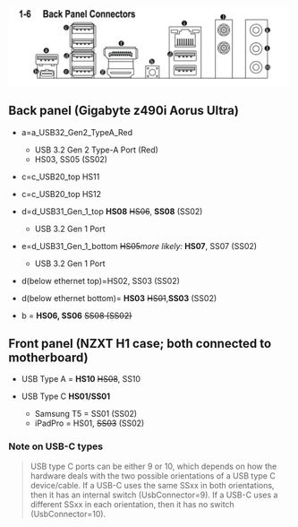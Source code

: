 

![Motherboard Back Panel](usb_back_panel_z490i.png)

## Back panel (Gigabyte z490i Aorus Ultra)

* a=a_USB32_Gen2_TypeA_Red
	* USB 3.2 Gen 2 Type-A Port (Red)
	* HS03, SS05 (SS02)

* c=c_USB20_top HS11
* c=c_USB20_top HS12

* d=d_USB31_Gen_1_top **HS08** ~~HS06~~, **SS08** (SS02)
	* USB 3.2 Gen 1 Port
* e=d_USB31_Gen_1_bottom ~~HS05~~_more likely:_ **HS07**, SS07 (SS02)
	* USB 3.2 Gen 1 Port


* d(below ethernet top)=HS02, SS03 (SS02)
* d(below ethernet bottom)= **HS03** ~~HS01~~,**SS03** (SS02)


* b = **HS06, SS06** ~~SS08 (SS02)~~

## Front panel (NZXT H1 case; both connected to motherboard)
* USB Type A = **HS10** ~~HS08~~, SS10

* USB Type C **HS01/SS01**
	* Samsung T5 = SS01 (SS02)
	* iPadPro = HS01, ~~SS03~~ (SS02)


### Note on USB-C types
> USB type C ports can be either 9 or 10, which depends on how the hardware deals with the two possible orientations of a USB type C device/cable.
> If a USB-C uses the same SSxx in both orientations, then it has an internal switch (UsbConnector=9).
> If a USB-C uses a different SSxx in each orientation, then it has no switch (UsbConnector=10).


